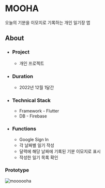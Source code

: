 # MOOHA

오늘의 기분을 이모지로 기록하는 개인 일기장 앱

## About
* ### Project
  * 개인 프로젝트
* ### Duration
  * 2022년 12월 1달간

* ### Technical Stack
  * Framework - Flutter
  * DB - Firebase

* ### Functions
  * Google Sign In
  * 각 날짜별 일기 작성
  * 달력에 해당 날짜에 기록된 기분 이모지로 표시
  * 작성한 일기 목록 확인

### Prototype
![moooooha](https://user-images.githubusercontent.com/108703281/203540225-dc190e11-e0ea-4e9a-9556-5877f7a3965d.JPG)





